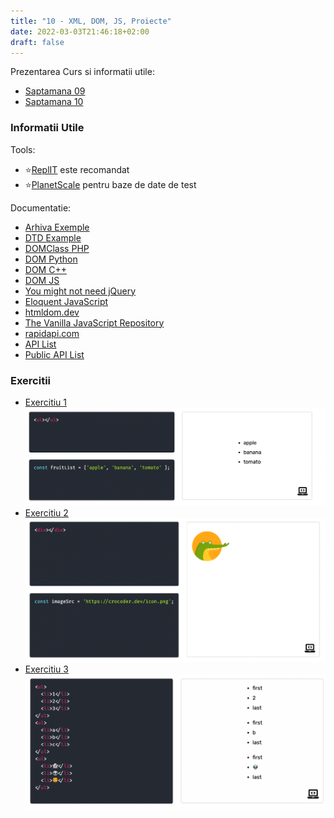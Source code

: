 ```yaml
---
title: "10 - XML, DOM, JS, Proiecte"
date: 2022-03-03T21:46:18+02:00
draft: false
---
```


Prezentarea Curs si informatii utile:

* [Saptamana 09](https://profs.info.uaic.ro/~busaco/teach/courses/web/web-film.html#week9)
* [Saptamana 10](https://profs.info.uaic.ro/~busaco/teach/courses/web/web-film.html#week10)


### Informatii Utile

Tools:


* ⭐[ReplIT](https://replit.com/) este recomandat
* ⭐[PlanetScale](https://planetscale.com/) pentru baze de date de test

Documentatie:

* [Arhiva Exemple](https://profs.info.uaic.ro/~busaco/teach/courses/web/demos/xml-dom/xml-dom.zip)
* [DTD Example](https://profs.info.uaic.ro/~busaco/teach/courses/web/demos/xml-dtd/xml-dtd.zip)
* [DOMClass PHP](https://www.php.net/manual/en/class.domdocument.php)
* [DOM Python](https://docs.python.org/3/library/xml.dom.html)
* [DOM C++](https://xerces.apache.org/xerces-c/program-dom-3.html)
* [DOM JS](https://developer.mozilla.org/en-US/docs/Web/API/Document_Object_Model/Introduction)
* [You might not need jQuery](https://youmightnotneedjquery.com/)
* [Eloquent JavaScript](https://eloquentjavascript.net/)
* [htmldom.dev](https://htmldom.dev/)
* [The Vanilla JavaScript Repository](https://vanillalist.top/)
* [rapidapi.com](https://rapidapi.com/collection/list-of-free-apis)
* [API List](https://apilist.fun/)
* [Public API List](https://www.programmableweb.com/apis/directory)


### Exercitii

* [Exercitiu 1](https://jsfiddle.net/StefanG/eyprw2nu/)
![ec1](./ex_1.png)
* [Exercitiu 2](https://jsfiddle.net/StefanG/yfm5hwz2/1/)
![ec1](./ex_2.png)
* [Exercitiu 3](https://jsfiddle.net/StefanG/yf60dtxv/)
![ec1](./ex_3.png)
